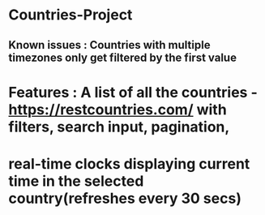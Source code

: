 # Countries-Project

## Known issues : Countries with multiple timezones only get filtered by the first value 

# Features : A list of all the countries - https://restcountries.com/ with filters, search input, pagination,
#            real-time clocks displaying current time in the selected country(refreshes every 30 secs)
             
             

